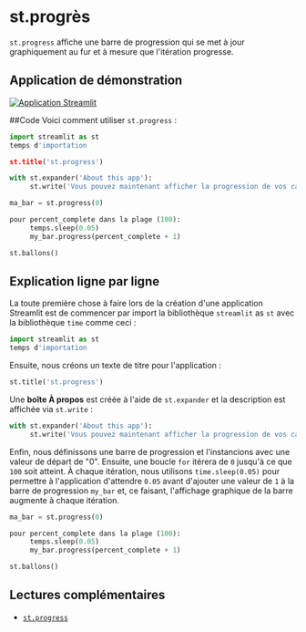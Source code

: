 # st.progrès

`st.progress` affiche une barre de progression qui se met à jour graphiquement au fur et à mesure que l'itération progresse.

## Application de démonstration

[![Application Streamlit](https://static.streamlit.io/badges/streamlit_badge_black_white.svg)](https://share.streamlit.io/dataprofessor/st.progress/)

##Code
Voici comment utiliser `st.progress` :
```python
import streamlit as st
temps d'importation

st.title('st.progress')

with st.expander('About this app'):
     st.write('Vous pouvez maintenant afficher la progression de vos calculs dans une application Streamlit avec la commande `st.progress`.')

ma_bar = st.progress(0)

pour percent_complete dans la plage (100):
     temps.sleep(0.05)
     my_bar.progress(percent_complete + 1)

st.ballons()
```

## Explication ligne par ligne
La toute première chose à faire lors de la création d'une application Streamlit est de commencer par import la bibliothèque `streamlit` as `st` avec la bibliothèque `time` comme ceci :
```python
import streamlit as st
temps d'importation
```

Ensuite, nous créons un texte de titre pour l'application :
```python
st.title('st.progress')
```

Une **boîte À propos** est créée à l'aide de `st.expander` et la description est affichée via `st.write` :
```python
with st.expander('About this app'):
     st.write('Vous pouvez maintenant afficher la progression de vos calculs dans une application Streamlit avec la commande `st.progress`.')
```

Enfin, nous définissons une barre de progression et l'instancions avec une valeur de départ de "0". Ensuite, une boucle `for` itérera de `0` jusqu'à ce que `100` soit atteint. À chaque itération, nous utilisons `time.sleep(0.05)` pour permettre à l'application d'attendre `0.05` avant d'ajouter une valeur de `1` à la barre de progression `my_bar` et, ce faisant, l'affichage graphique de la barre augmente à chaque itération.
```python
ma_bar = st.progress(0)

pour percent_complete dans la plage (100):
     temps.sleep(0.05)
     my_bar.progress(percent_complete + 1)

st.ballons()
```

## Lectures complémentaires
- [`st.progress`](https://docs.streamlit.io/library/api-reference/status/st.progress)
